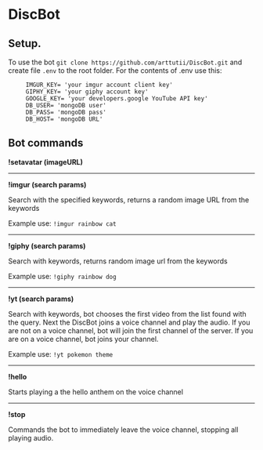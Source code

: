 # DiscBot

## Setup.
To use the bot `git clone https://github.com/arttutii/DiscBot.git` and create file `.env` to the root folder.
For the contents of .env use this:
```  BOT_TOKEN= 'your discord bot token'
     IMGUR_KEY= 'your imgur account client key'
     GIPHY_KEY= 'your giphy account key'
     GOOGLE_KEY= 'your developers.google YouTube API key'
     DB_USER= 'mongoDB user'
     DB_PASS= 'mongoDB pass'
     DB_HOST= 'mongoDB URL'
```

## Bot commands

**!setavatar (imageURL)**

***
**!imgur (search params)**

Search with the specified keywords, returns a random image URL from the keywords

Example use: `!imgur rainbow cat`
***
**!giphy (search params)**

Search with keywords, returns random image url from the keywords

Example use: `!giphy rainbow dog`
***
**!yt (search params)**

Search with keywords, bot chooses the first video from the list found with the query.
Next the DiscBot joins a voice channel and play the audio. If you are not on a voice channel, bot will join the first channel of the server.
If you are on a voice channel, bot joins your channel.

Example use: `!yt pokemon theme`
***
**!hello**

Starts playing a the hello anthem on the voice channel
***
**!stop**

Commands the bot to immediately leave the voice channel, stopping all playing audio.